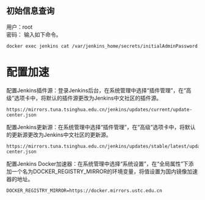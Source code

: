 ## 初始信息查询
用户：root
<br />
密码： 输入如下命令。
```shell
docker exec jenkins cat /var/jenkins_home/secrets/initialAdminPassword
```

# 配置加速

配置Jenkins插件源：登录Jenkins后台，在系统管理中选择“插件管理”，在“高级”选项卡中，将默认的插件源更改为Jenkins中文社区的插件源。

```shell
https://mirrors.tuna.tsinghua.edu.cn/jenkins/updates/current/update-center.json
```
配置Jenkins更新源：在系统管理中选择“插件管理”，在“高级”选项卡中，将默认的更新源更改为Jenkins中文社区的更新源。

```shell
https://mirrors.tuna.tsinghua.edu.cn/jenkins/updates/stable/latest/update-center.json
```
配置Jenkins Docker加速器：在系统管理中选择“系统设置”，在“全局属性”下添加一个名为DOCKER_REGISTRY_MIRROR的环境变量，将值设置为国内镜像加速器的地址。
```shell
DOCKER_REGISTRY_MIRROR=https://docker.mirrors.ustc.edu.cn
```


